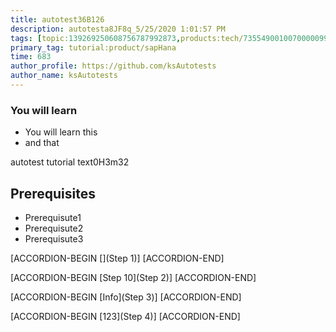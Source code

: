 ```yaml
---
title: autotest36B126
description: autotesta8JF8q_5/25/2020 1:01:57 PM
tags: [topic:139269250608756787992873,products:tech/73554900100700000996,tutorial:experience/advanced]
primary_tag: tutorial:product/sapHana
time: 683
author_profile: https://github.com/ksAutotests
author_name: ksAutotests
---
```

### You will learn
- You will learn this
- and that

autotest tutorial text0H3m32

## Prerequisites
- Prerequisute1
- Prerequisute2
- Prerequisute3

[ACCORDION-BEGIN [](Step 1)]
[ACCORDION-END]

[ACCORDION-BEGIN [Step 10](Step 2)]
[ACCORDION-END]

[ACCORDION-BEGIN [Info](Step 3)]
[ACCORDION-END]

[ACCORDION-BEGIN [123](Step 4)]
[ACCORDION-END]

